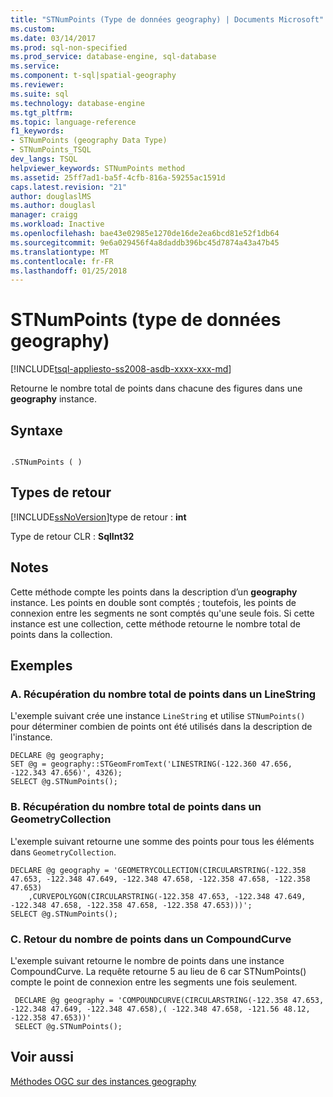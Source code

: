 ```yaml
---
title: "STNumPoints (Type de données geography) | Documents Microsoft"
ms.custom: 
ms.date: 03/14/2017
ms.prod: sql-non-specified
ms.prod_service: database-engine, sql-database
ms.service: 
ms.component: t-sql|spatial-geography
ms.reviewer: 
ms.suite: sql
ms.technology: database-engine
ms.tgt_pltfrm: 
ms.topic: language-reference
f1_keywords:
- STNumPoints (geography Data Type)
- STNumPoints_TSQL
dev_langs: TSQL
helpviewer_keywords: STNumPoints method
ms.assetid: 25ff7ad1-ba5f-4cfb-816a-59255ac1591d
caps.latest.revision: "21"
author: douglaslMS
ms.author: douglasl
manager: craigg
ms.workload: Inactive
ms.openlocfilehash: bae43e02985e1270de16de2ea6bcd81e52f1db64
ms.sourcegitcommit: 9e6a029456f4a8daddb396bc45d7874a43a47b45
ms.translationtype: MT
ms.contentlocale: fr-FR
ms.lasthandoff: 01/25/2018
---
```

# <a name="stnumpoints-geography-data-type"></a>STNumPoints (type de données geography)
[!INCLUDE[tsql-appliesto-ss2008-asdb-xxxx-xxx-md](../../includes/tsql-appliesto-ss2008-asdb-xxxx-xxx-md.md)]

  Retourne le nombre total de points dans chacune des figures dans une **geography** instance.  
  
## <a name="syntax"></a>Syntaxe  
  
```  
  
.STNumPoints ( )  
```  
  
## <a name="return-types"></a>Types de retour  
 [!INCLUDE[ssNoVersion](../../includes/ssnoversion-md.md)]type de retour : **int**  
  
 Type de retour CLR : **SqlInt32**  
  
## <a name="remarks"></a>Notes  
 Cette méthode compte les points dans la description d’un **geography** instance. Les points en double sont comptés ; toutefois, les points de connexion entre les segments ne sont comptés qu'une seule fois. Si cette instance est une collection, cette méthode retourne le nombre total de points dans la collection.  
  
## <a name="examples"></a>Exemples  
  
### <a name="a-retrieving-the-total-number-of-points-in-a-linestring"></a>A. Récupération du nombre total de points dans un LineString  
 L'exemple suivant crée une instance `LineString` et utilise `STNumPoints()` pour déterminer combien de points ont été utilisés dans la description de l'instance.  
  
```  
DECLARE @g geography;  
SET @g = geography::STGeomFromText('LINESTRING(-122.360 47.656, -122.343 47.656)', 4326);  
SELECT @g.STNumPoints();  
```  
  
### <a name="b-retrieving-the-total-number-of-points-in-a-geometrycollection"></a>B. Récupération du nombre total de points dans un GeometryCollection  
 L'exemple suivant retourne une somme des points pour tous les éléments dans `GeometryCollection`.  
  
```  
DECLARE @g geography = 'GEOMETRYCOLLECTION(CIRCULARSTRING(-122.358 47.653, -122.348 47.649, -122.348 47.658, -122.358 47.658, -122.358 47.653)  
    ,CURVEPOLYGON(CIRCULARSTRING(-122.358 47.653, -122.348 47.649, -122.348 47.658, -122.358 47.658, -122.358 47.653)))';  
SELECT @g.STNumPoints();  
```  
  
### <a name="c-returning-the-number-of-points-in-a-compoundcurve"></a>C. Retour du nombre de points dans un CompoundCurve  
 L'exemple suivant retourne le nombre de points dans une instance CompoundCurve. La requête retourne 5 au lieu de 6 car STNumPoints() compte le point de connexion entre les segments une fois seulement.  
  
```
 DECLARE @g geography = 'COMPOUNDCURVE(CIRCULARSTRING(-122.358 47.653, -122.348 47.649, -122.348 47.658),( -122.348 47.658, -121.56 48.12, -122.358 47.653))'  
 SELECT @g.STNumPoints();
 ```  
  
## <a name="see-also"></a>Voir aussi  
 [Méthodes OGC sur des instances geography](../../t-sql/spatial-geography/ogc-methods-on-geography-instances.md)  
  
  

